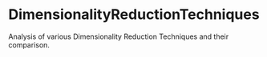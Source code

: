 # DimensionalityReductionTechniques
Analysis of various Dimensionality Reduction Techniques and their comparison.
